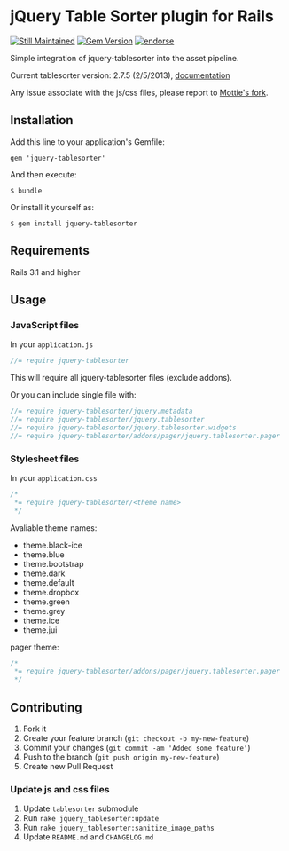 # jQuery Table Sorter plugin for Rails

[![Still Maintained](http://stillmaintained.com/linjunpop/jquery-tablesorter-rails.png)](http://stillmaintained.com/linjunpop/jquery-tablesorter-rails)
[![Gem Version](https://badge.fury.io/rb/jquery-tablesorter.png)](http://badge.fury.io/rb/jquery-tablesorter)
[![endorse](http://api.coderwall.com/linjunpop/endorsecount.png)](http://coderwall.com/linjunpop)

Simple integration of jquery-tablesorter into the asset pipeline.

Current tablesorter version: 2.7.5 (2/5/2013), [documentation]

Any issue associate with the js/css files, please report to [Mottie's fork].

## Installation

Add this line to your application's Gemfile:

    gem 'jquery-tablesorter'

And then execute:

    $ bundle

Or install it yourself as:

    $ gem install jquery-tablesorter

## Requirements

Rails 3.1 and higher

## Usage

### JavaScript files

In your `application.js`

```javascript
//= require jquery-tablesorter
```

This will require all jquery-tablesorter files (exclude addons).

Or you can include single file with:

```javascript
//= require jquery-tablesorter/jquery.metadata
//= require jquery-tablesorter/jquery.tablesorter
//= require jquery-tablesorter/jquery.tablesorter.widgets
//= require jquery-tablesorter/addons/pager/jquery.tablesorter.pager
```

### Stylesheet files

In your `application.css`

```css
/*
 *= require jquery-tablesorter/<theme name>
 */
```

Avaliable theme names:

* theme.black-ice
* theme.blue
* theme.bootstrap
* theme.dark
* theme.default
* theme.dropbox
* theme.green
* theme.grey
* theme.ice
* theme.jui

pager theme:

```css
/*
 *= require jquery-tablesorter/addons/pager/jquery.tablesorter.pager
 */
```

## Contributing

1. Fork it
2. Create your feature branch (`git checkout -b my-new-feature`)
3. Commit your changes (`git commit -am 'Added some feature'`)
4. Push to the branch (`git push origin my-new-feature`)
5. Create new Pull Request

### Update js and css files

1. Update `tablesorter` submodule
2. Run `rake jquery_tablesorter:update`
3. Run `rake jquery_tablesorter:sanitize_image_paths`
4. Update `README.md` and `CHANGELOG.md`
      

[Mottie's fork]: https://github.com/Mottie/tablesorter
[documentation]: http://mottie.github.com/tablesorter/docs/index.html

